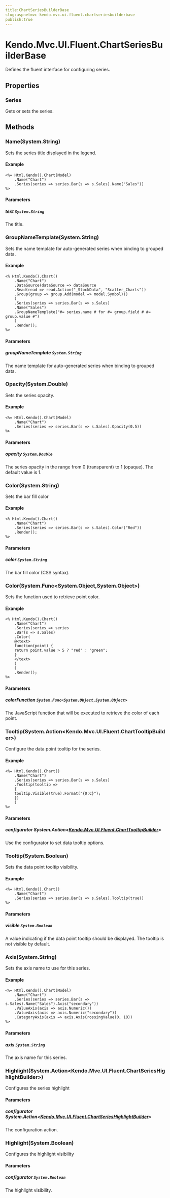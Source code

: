 ```yaml
---
title:ChartSeriesBuilderBase
slug:aspnetmvc-kendo.mvc.ui.fluent.chartseriesbuilderbase
publish:true
---
```


# Kendo.Mvc.UI.Fluent.ChartSeriesBuilderBase
Defines the fluent interface for configuring series.


## Properties
### Series
Gets or sets the series.



## Methods

### Name(System.String)
Sets the series title displayed in the legend.

#### Example

    <%= Html.Kendo().Chart(Model)
        .Name("Chart")
        .Series(series => series.Bar(s => s.Sales).Name("Sales"))
    %>
        


#### Parameters

##### text `System.String`
The title.




### GroupNameTemplate(System.String)
Sets the name template for auto-generated series when binding to grouped data.

#### Example

    <% Html.Kendo().Chart()
        .Name("Chart")
        .DataSource(dataSource => dataSource
        .Read(read => read.Action("_StockData", "Scatter_Charts"))
        .Group(group => group.Add(model => model.Symbol)))
        )
        .Series(series => series.Bar(s => s.Sales)
        .Name("Sales")
        .GroupNameTemplate("#= series.name # for #= group.field # #= group.value #")
        )
        .Render();
    %>
        


#### Parameters

##### groupNameTemplate `System.String`
The name template for auto-generated series when binding to grouped data.




### Opacity(System.Double)
Sets the series opacity.

#### Example

    <%= Html.Kendo().Chart(Model)
        .Name("Chart")
        .Series(series => series.Bar(s => s.Sales).Opacity(0.5))
    %>
        


#### Parameters

##### opacity `System.Double`
The series opacity in the range from 0 (transparent) to 1 (opaque).
            The default value is 1.




### Color(System.String)
Sets the bar fill color

#### Example

    <% Html.Kendo().Chart()
        .Name("Chart")
        .Series(series => series.Bar(s => s.Sales).Color("Red"))
        .Render();
    %>
        


#### Parameters

##### color `System.String`
The bar fill color (CSS syntax).




### Color(System.Func\<System.Object,System.Object\>)
Sets the function used to retrieve point color.

#### Example

    <% Html.Kendo().Chart()
        .Name("Chart")
        .Series(series => series
        .Bar(s => s.Sales)
        .Color(
        @<text>
        function(point) {
        return point.value > 5 ? "red" : "green";
        }
        </text>
        )
        )
        .Render();
    %>
        


#### Parameters

##### colorFunction `System.Func<System.Object,System.Object>`
The JavaScript function that will be executed
            to retrieve the color of each point.




### Tooltip(System.Action\<Kendo.Mvc.UI.Fluent.ChartTooltipBuilder\>)
Configure the data point tooltip for the series.

#### Example

    <%= Html.Kendo().Chart()
        .Name("Chart")
        .Series(series => series.Bar(s => s.Sales)
        .Tooltip(tooltip =>
        {
        tooltip.Visible(true).Format("{0:C}");
        })
        )
    %>
        


#### Parameters

##### configurator System.Action<[Kendo.Mvc.UI.Fluent.ChartTooltipBuilder](/api/wrappers/aspnet-mvc/Kendo.Mvc.UI.Fluent/ChartTooltipBuilder)>
Use the configurator to set data tooltip options.




### Tooltip(System.Boolean)
Sets the data point tooltip visibility.

#### Example

    <%= Html.Kendo().Chart()
        .Name("Chart")
        .Series(series => series.Bar(s => s.Sales).Tooltip(true))
    %>
        


#### Parameters

##### visible `System.Boolean`
A value indicating if the data point tooltip should be displayed.
            The tooltip is not visible by default.




### Axis(System.String)
Sets the axis name to use for this series.

#### Example

    <%= Html.Kendo().Chart(Model)
        .Name("Chart")
        .Series(series => series.Bar(s => s.Sales).Name("Sales").Axis("secondary"))
        .ValueAxis(axis => axis.Numeric())
        .ValueAxis(axis => axis.Numeric("secondary"))
        .CategoryAxis(axis => axis.AxisCrossingValue(0, 10))
    %>
        


#### Parameters

##### axis `System.String`
The axis name for this series.




### Highlight(System.Action\<Kendo.Mvc.UI.Fluent.ChartSeriesHighlightBuilder\>)
Configures the series highlight


#### Parameters

##### configurator System.Action<[Kendo.Mvc.UI.Fluent.ChartSeriesHighlightBuilder](/api/wrappers/aspnet-mvc/Kendo.Mvc.UI.Fluent/ChartSeriesHighlightBuilder)>
The configuration action.




### Highlight(System.Boolean)
Configures the highlight visibility


#### Parameters

##### configurator `System.Boolean`
The highlight visibility.





